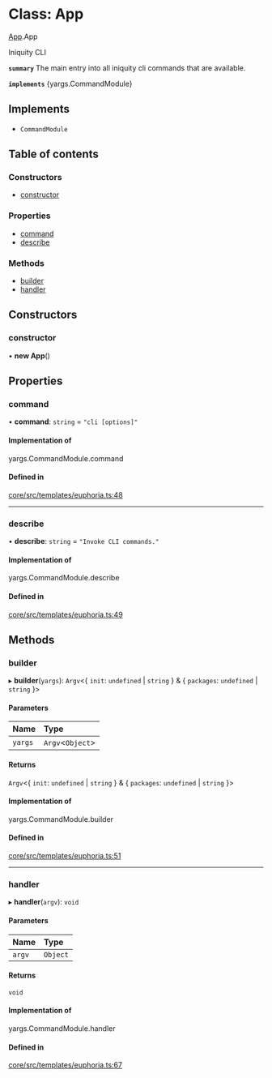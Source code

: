 # Class: App

[App](../modules/App.md).App

Iniquity CLI

**`summary`** The main entry into all iniquity cli commands that are available.

**`implements`** {yargs.CommandModule}

## Implements

- `CommandModule`

## Table of contents

### Constructors

- [constructor](App.App-1.md#constructor)

### Properties

- [command](App.App-1.md#command)
- [describe](App.App-1.md#describe)

### Methods

- [builder](App.App-1.md#builder)
- [handler](App.App-1.md#handler)

## Constructors

### constructor

• **new App**()

## Properties

### command

• **command**: `string` = `"cli [options]"`

#### Implementation of

yargs.CommandModule.command

#### Defined in

[core/src/templates/euphoria.ts:48](https://github.com/iniquitybbs/iniquity/blob/ff00de6/packages/core/src/templates/euphoria.ts#L48)

___

### describe

• **describe**: `string` = `"Invoke CLI commands."`

#### Implementation of

yargs.CommandModule.describe

#### Defined in

[core/src/templates/euphoria.ts:49](https://github.com/iniquitybbs/iniquity/blob/ff00de6/packages/core/src/templates/euphoria.ts#L49)

## Methods

### builder

▸ **builder**(`yargs`): `Argv`<{ `init`: `undefined` \| `string`  } & { `packages`: `undefined` \| `string`  }\>

#### Parameters

| Name | Type |
| :------ | :------ |
| `yargs` | `Argv`<`Object`\> |

#### Returns

`Argv`<{ `init`: `undefined` \| `string`  } & { `packages`: `undefined` \| `string`  }\>

#### Implementation of

yargs.CommandModule.builder

#### Defined in

[core/src/templates/euphoria.ts:51](https://github.com/iniquitybbs/iniquity/blob/ff00de6/packages/core/src/templates/euphoria.ts#L51)

___

### handler

▸ **handler**(`argv`): `void`

#### Parameters

| Name | Type |
| :------ | :------ |
| `argv` | `Object` |

#### Returns

`void`

#### Implementation of

yargs.CommandModule.handler

#### Defined in

[core/src/templates/euphoria.ts:67](https://github.com/iniquitybbs/iniquity/blob/ff00de6/packages/core/src/templates/euphoria.ts#L67)
